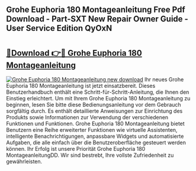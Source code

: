 ## Grohe Euphoria 180 Montageanleitung Free Pdf Download - Part-SXT New Repair Owner Guide - User Service Edition QyOxN

# <h2><a href="http://df7a4t.blite.top/?on=Grohe+Euphoria+180+Montageanleitung">🔗Download 👉🔴 Grohe Euphoria 180 Montageanleitung</a></h2>

[![Grohe Euphoria 180 Montageanleitung new download](https://i.imgur.com/lujVjoI.png)](http://df7a4t.blite.top/?on=Grohe+Euphoria+180+Montageanleitung)
Ihr neues Grohe Euphoria 180 Montageanleitung ist jetzt einsatzbereit. Dieses Benutzerhandbuch enthält eine Schritt-für-Schritt-Anleitung, die Ihnen den Einstieg erleichtert. Um mit Ihrem Grohe Euphoria 180 Montageanleitung zu beginnen, lesen Sie bitte diese Bedienungsanleitung vor dem Gebrauch sorgfältig durch. Es enthält detaillierte Anweisungen zur Einrichtung des Produkts sowie Informationen zur Verwendung der verschiedenen Funktionen und Funktionen. Grohe Euphoria 180 Montageanleitung bietet Benutzern eine Reihe erweiterter Funktionen wie virtuelle Assistenten, intelligente Benachrichtigungen, anpassbare Widgets und automatisierte Aufgaben, die alle einfach über die Benutzeroberfläche gesteuert werden können. Ihr Erfolg ist unsere Priorität Grohe Euphoria 180 MontageanleitungDD. Wir sind bestrebt, Ihre vollste Zufriedenheit zu gewährleisten.
